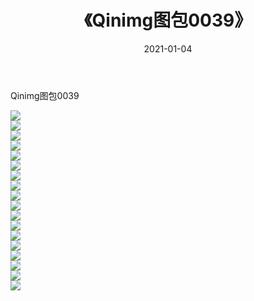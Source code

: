 ﻿---
layout: post
title:  《Qinimg图包0039》
date:   2021-01-04
img: http://imgx.orgx.ga/Qinimg图包/Qinimg图包0039/000.jpg
categories: [美女, 清纯, 唯美]
---

Qinimg图包0039

 ![](http://imgx.orgx.ga/Qinimg图包/Qinimg图包0039/001.jpg) <br>![](http://imgx.orgx.ga/Qinimg图包/Qinimg图包0039/002.jpg) <br>![](http://imgx.orgx.ga/Qinimg图包/Qinimg图包0039/003.jpg) <br>![](http://imgx.orgx.ga/Qinimg图包/Qinimg图包0039/004.jpg) <br>![](http://imgx.orgx.ga/Qinimg图包/Qinimg图包0039/005.jpg) <br>![](http://imgx.orgx.ga/Qinimg图包/Qinimg图包0039/006.jpg) <br>![](http://imgx.orgx.ga/Qinimg图包/Qinimg图包0039/007.jpg) <br>![](http://imgx.orgx.ga/Qinimg图包/Qinimg图包0039/008.jpg) <br>![](http://imgx.orgx.ga/Qinimg图包/Qinimg图包0039/009.jpg) <br>![](http://imgx.orgx.ga/Qinimg图包/Qinimg图包0039/010.jpg) <br>![](http://imgx.orgx.ga/Qinimg图包/Qinimg图包0039/011.jpg) <br>![](http://imgx.orgx.ga/Qinimg图包/Qinimg图包0039/012.jpg) <br>![](http://imgx.orgx.ga/Qinimg图包/Qinimg图包0039/013.jpg) <br>![](http://imgx.orgx.ga/Qinimg图包/Qinimg图包0039/014.jpg) <br>![](http://imgx.orgx.ga/Qinimg图包/Qinimg图包0039/015.jpg) <br>![](http://imgx.orgx.ga/Qinimg图包/Qinimg图包0039/016.jpg) <br>![](http://imgx.orgx.ga/Qinimg图包/Qinimg图包0039/017.jpg) <br>![](http://imgx.orgx.ga/Qinimg图包/Qinimg图包0039/018.jpg) <br>